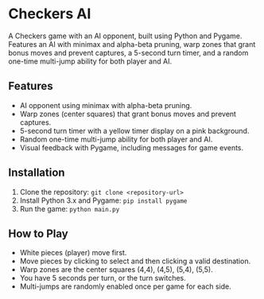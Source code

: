 # Checkers AI

A Checkers game with an AI opponent, built using Python and Pygame. Features an AI with minimax and alpha-beta pruning, warp zones that grant bonus moves and prevent captures, a 5-second turn timer, and a random one-time multi-jump ability for both player and AI.

## Features
- AI opponent using minimax with alpha-beta pruning.
- Warp zones (center squares) that grant bonus moves and prevent captures.
- 5-second turn timer with a yellow timer display on a pink background.
- Random one-time multi-jump ability for both player and AI.
- Visual feedback with Pygame, including messages for game events.

## Installation
1. Clone the repository: `git clone <repository-url>`
2. Install Python 3.x and Pygame: `pip install pygame`
3. Run the game: `python main.py`

## How to Play
- White pieces (player) move first.
- Move pieces by clicking to select and then clicking a valid destination.
- Warp zones are the center squares (4,4), (4,5), (5,4), (5,5).
- You have 5 seconds per turn, or the turn switches.
- Multi-jumps are randomly enabled once per game for each side.

